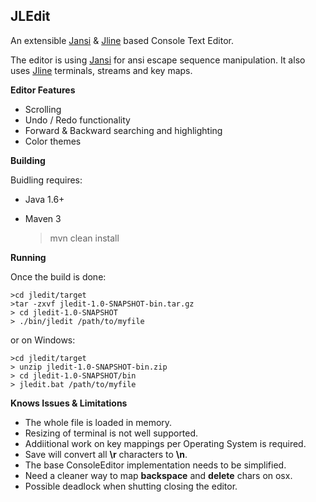 **JLEdit**
---------
An extensible [Jansi](http://jansi.fusesource.org/) & [Jline](https://github.com/jline/jline2 "Jline") based Console Text Editor.

The editor is using [Jansi](http://jansi.fusesource.org/) for ansi escape sequence manipulation. It also uses [Jline](https://github.com/jline/jline2 "Jline") terminals, streams and key maps.

**Editor Features**

* Scrolling
* Undo / Redo functionality
* Forward & Backward searching and highlighting
* Color themes

**Building**

Buidling requires:
* Java 1.6+
* Maven 3

    >mvn clean install

**Running**

Once the build is done:

    >cd jledit/target
    >tar -zxvf jledit-1.0-SNAPSHOT-bin.tar.gz
    > cd jledit-1.0-SNAPSHOT
    > ./bin/jledit /path/to/myfile

or on Windows:

    >cd jledit/target
    > unzip jledit-1.0-SNAPSHOT-bin.zip
    > cd jledit-1.0-SNAPSHOT/bin
    > jledit.bat /path/to/myfile



**Knows Issues & Limitations**

* The whole file is loaded in memory.
* Resizing of terminal is not well supported.
* Addiitional work on key mappings per Operating System is required.
* Save will convert all **\r** characters to **\n**.
* The base ConsoleEditor implementation needs to be simplified.
* Need a cleaner way to map **backspace** and **delete** chars on osx.
* Possible deadlock when shutting closing the editor.


